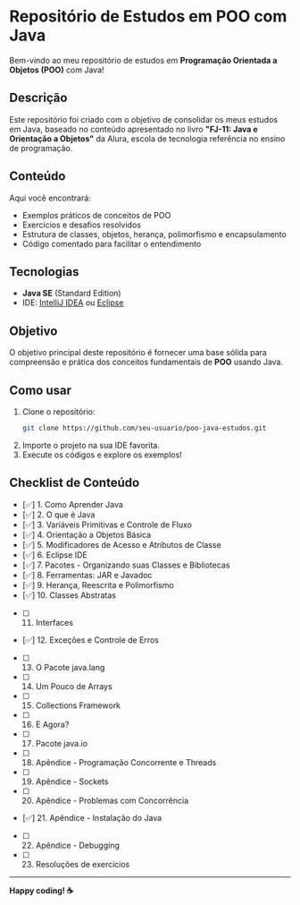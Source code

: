 # Repositório de Estudos em POO com Java

Bem-vindo ao meu repositório de estudos em **Programação Orientada a Objetos (POO)** com Java!

## Descrição
Este repositório foi criado com o objetivo de consolidar os meus estudos em Java, baseado no conteúdo apresentado no livro **"FJ-11: Java e Orientação a Objetos"** da Alura, escola de tecnologia referência no ensino de programação.

## Conteúdo
Aqui você encontrará:
- Exemplos práticos de conceitos de POO
- Exercícios e desafios resolvidos
- Estrutura de classes, objetos, herança, polimorfismo e encapsulamento
- Código comentado para facilitar o entendimento

## Tecnologias
- **Java SE** (Standard Edition)
- IDE: [IntelliJ IDEA](https://www.jetbrains.com/idea/) ou [Eclipse](https://www.eclipse.org/)

## Objetivo
O objetivo principal deste repositório é fornecer uma base sólida para compreensão e prática dos conceitos fundamentais de **POO** usando Java.

## Como usar
1. Clone o repositório:
   ```bash
   git clone https://github.com/seu-usuario/poo-java-estudos.git
   ```
2. Importe o projeto na sua IDE favorita.
3. Execute os códigos e explore os exemplos!

## Checklist de Conteúdo
- [✅] 1. Como Aprender Java
- [✅] 2. O que é Java
- [✅] 3. Variáveis Primitivas e Controle de Fluxo
- [✅] 4. Orientação a Objetos Básica
- [✅] 5. Modificadores de Acesso e Atributos de Classe
- [✅] 6. Eclipse IDE
- [✅] 7. Pacotes - Organizando suas Classes e Bibliotecas
- [✅] 8. Ferramentas: JAR e Javadoc
- [✅] 9. Herança, Reescrita e Polimorfismo
- [✅] 10. Classes Abstratas
- [ ] 11. Interfaces
- [✅] 12. Exceções e Controle de Erros
- [ ] 13. O Pacote java.lang
- [ ] 14. Um Pouco de Arrays
- [ ] 15. Collections Framework
- [ ] 16. E Agora?
- [ ] 17. Pacote java.io
- [ ] 18. Apêndice - Programação Concorrente e Threads
- [ ] 19. Apêndice - Sockets
- [ ] 20. Apêndice - Problemas com Concorrência
- [✅] 21. Apêndice - Instalação do Java
- [ ] 22. Apêndice - Debugging
- [ ] 23. Resoluções de exercícios

---

**Happy coding! :coffee:**
